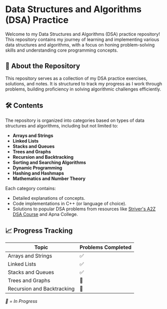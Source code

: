 # Data Structures and Algorithms (DSA) Practice

Welcome to my Data Structures and Algorithms (DSA) practice repository! This repository contains my journey of learning and implementing various data structures and algorithms, with a focus on honing problem-solving skills and understanding core programming concepts.

## 📘 About the Repository

This repository serves as a collection of my DSA practice exercises, solutions, and notes. It is structured to track my progress as I work through problems, building proficiency in solving algorithmic challenges efficiently.

## 🛠️ Contents

The repository is organized into categories based on types of data structures and algorithms, including but not limited to:

- **Arrays and Strings**
- **Linked Lists**
- **Stacks and Queues**
- **Trees and Graphs**
- **Recursion and Backtracking**
- **Sorting and Searching Algorithms**
- **Dynamic Programming**
- **Hashing and Hashmaps**
- **Mathematics and Number Theory**

Each category contains:
- Detailed explanations of concepts.
- Code implementations in C++ (or language of choice).
- Solutions to popular DSA problems from resources like [Striver's A2Z DSA Course](https://takeuforward.org/strivers-a2z-dsa-course/) and Apna College.

## 📈 Progress Tracking

| Topic                      | Problems Completed |
| -------------------------- | ------------------ |
| Arrays and Strings         | ✅                  |
| Linked Lists               | ✅                  |
| Stacks and Queues          | ✅                  |
| Trees and Graphs           | 🔄                  |
| Recursion and Backtracking | 🔄                  |

*🔄 = In Progress*

